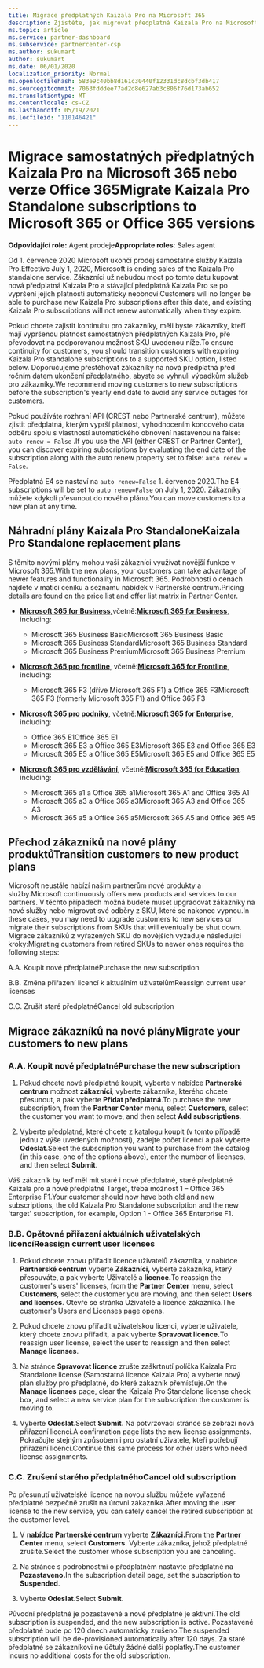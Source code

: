 ```yaml
---
title: Migrace předplatných Kaizala Pro na Microsoft 365
description: Zjistěte, jak migrovat předplatná Kaizala Pro na Microsoft 365 nebo verze Office 365. Další podrobnosti o přechodu zákazníků najdete v tomto článku.
ms.topic: article
ms.service: partner-dashboard
ms.subservice: partnercenter-csp
ms.author: sukumart
author: sukumart
ms.date: 06/01/2020
localization_priority: Normal
ms.openlocfilehash: 583e9c40bb8d161c30440f12331dc8dcbf3db417
ms.sourcegitcommit: 7063fdddee77ad2d8e627ab3c806f76d173ab652
ms.translationtype: MT
ms.contentlocale: cs-CZ
ms.lasthandoff: 05/19/2021
ms.locfileid: "110146421"
---
```

# <a name="migrate-kaizala-pro-standalone-subscriptions-to-microsoft-365-or-office-365-versions"></a><span data-ttu-id="0ae56-104">Migrace samostatných předplatných Kaizala Pro na Microsoft 365 nebo verze Office 365</span><span class="sxs-lookup"><span data-stu-id="0ae56-104">Migrate Kaizala Pro Standalone subscriptions to Microsoft 365 or Office 365 versions</span></span>

<span data-ttu-id="0ae56-105">**Odpovídající role:** Agent prodeje</span><span class="sxs-lookup"><span data-stu-id="0ae56-105">**Appropriate roles**: Sales agent</span></span>

<span data-ttu-id="0ae56-106">Od 1. července 2020 Microsoft ukončí prodej samostatné služby Kaizala Pro.</span><span class="sxs-lookup"><span data-stu-id="0ae56-106">Effective July 1, 2020, Microsoft is ending sales of the Kaizala Pro standalone service.</span></span> <span data-ttu-id="0ae56-107">Zákazníci už nebudou moct po tomto datu kupovat nová předplatná Kaizala Pro a stávající předplatná Kaizala Pro se po vypršení jejich platnosti automaticky neobnoví.</span><span class="sxs-lookup"><span data-stu-id="0ae56-107">Customers will no longer be able to purchase new Kaizala Pro subscriptions after this date, and existing Kaizala Pro subscriptions will not renew automatically when they expire.</span></span>

<span data-ttu-id="0ae56-108">Pokud chcete zajistit kontinuitu pro zákazníky, měli byste zákazníky, kteří mají vypršenou platnost samostatných předplatných Kaizala Pro, pře převodovat na podporovanou možnost SKU uvedenou níže.</span><span class="sxs-lookup"><span data-stu-id="0ae56-108">To ensure continuity for customers, you should transition customers with expiring Kaizala Pro standalone subscriptions to a supported SKU option, listed below.</span></span> <span data-ttu-id="0ae56-109">Doporučujeme přestěhovat zákazníky na nová předplatná před ročním datem ukončení předplatného, abyste se vyhnuli výpadkům služeb pro zákazníky.</span><span class="sxs-lookup"><span data-stu-id="0ae56-109">We recommend moving customers to new subscriptions before the subscription's yearly end date to avoid any service outages for customers.</span></span>

<span data-ttu-id="0ae56-110">Pokud používáte rozhraní API (CREST nebo Partnerské centrum), můžete zjistit předplatná, kterým vyprší platnost, vyhodnocením koncového data odběru spolu s vlastností automatického obnovení nastavenou na false: `auto renew = False` .</span><span class="sxs-lookup"><span data-stu-id="0ae56-110">If you use the API (either CREST or Partner Center), you can discover expiring subscriptions by evaluating the end date of the subscription along with the auto renew property set to false: `auto renew = False`.</span></span>

<span data-ttu-id="0ae56-111">Předplatná E4 se nastaví na `auto renew=False` 1. července 2020.</span><span class="sxs-lookup"><span data-stu-id="0ae56-111">The E4 subscriptions will be set to `auto renew=False` on July 1, 2020.</span></span> <span data-ttu-id="0ae56-112">Zákazníky můžete kdykoli přesunout do nového plánu.</span><span class="sxs-lookup"><span data-stu-id="0ae56-112">You can move customers to a new plan at any time.</span></span>

## <a name="kaizala-pro-standalone-replacement-plans"></a><span data-ttu-id="0ae56-113">Náhradní plány Kaizala Pro Standalone</span><span class="sxs-lookup"><span data-stu-id="0ae56-113">Kaizala Pro Standalone replacement plans</span></span>

<span data-ttu-id="0ae56-114">S těmito novými plány mohou vaši zákazníci využívat novější funkce v Microsoft 365.</span><span class="sxs-lookup"><span data-stu-id="0ae56-114">With the new plans, your customers can take advantage of newer features and functionality in Microsoft 365.</span></span> <span data-ttu-id="0ae56-115">Podrobnosti o cenách najdete v matici ceníku a seznamu nabídek v Partnerské centrum.</span><span class="sxs-lookup"><span data-stu-id="0ae56-115">Pricing details are found on the price list and offer list matrix in Partner Center.</span></span>

- <span data-ttu-id="0ae56-116">[**Microsoft 365 for Business,**](https://www.microsoft.com/microsoft-365/compare-all-microsoft-365-products?&activetab=tab:primaryr2)včetně:</span><span class="sxs-lookup"><span data-stu-id="0ae56-116">[**Microsoft 365 for Business**](https://www.microsoft.com/microsoft-365/compare-all-microsoft-365-products?&activetab=tab:primaryr2), including:</span></span>  
   - <span data-ttu-id="0ae56-117">Microsoft 365 Business Basic</span><span class="sxs-lookup"><span data-stu-id="0ae56-117">Microsoft 365 Business Basic</span></span>
   - <span data-ttu-id="0ae56-118">Microsoft 365 Business Standard</span><span class="sxs-lookup"><span data-stu-id="0ae56-118">Microsoft 365 Business Standard</span></span>
   - <span data-ttu-id="0ae56-119">Microsoft 365 Business Premium</span><span class="sxs-lookup"><span data-stu-id="0ae56-119">Microsoft 365 Business Premium</span></span>
    
- <span data-ttu-id="0ae56-120">[**Microsoft 365 pro frontline**](https://www.microsoft.com/microsoft-365/microsoft-365-enterprise-f3?activetab=pivot:overviewtab), včetně:</span><span class="sxs-lookup"><span data-stu-id="0ae56-120">[**Microsoft 365 for Frontline**](https://www.microsoft.com/microsoft-365/microsoft-365-enterprise-f3?activetab=pivot:overviewtab), including:</span></span>
   - <span data-ttu-id="0ae56-121">Microsoft 365 F3 (dříve Microsoft 365 F1) a Office 365 F3</span><span class="sxs-lookup"><span data-stu-id="0ae56-121">Microsoft 365 F3 (formerly Microsoft 365 F1) and Office 365 F3</span></span>
    
- <span data-ttu-id="0ae56-122">[**Microsoft 365 pro podniky**](https://www.microsoft.com/microsoft-365/compare-microsoft-365-enterprise-plans), včetně:</span><span class="sxs-lookup"><span data-stu-id="0ae56-122">[**Microsoft 365 for Enterprise**](https://www.microsoft.com/microsoft-365/compare-microsoft-365-enterprise-plans), including:</span></span> 
   - <span data-ttu-id="0ae56-123">Office 365 E1</span><span class="sxs-lookup"><span data-stu-id="0ae56-123">Office 365 E1</span></span>
   - <span data-ttu-id="0ae56-124">Microsoft 365 E3 a Office 365 E3</span><span class="sxs-lookup"><span data-stu-id="0ae56-124">Microsoft 365 E3 and Office 365 E3</span></span>
   - <span data-ttu-id="0ae56-125">Microsoft 365 E5 a Office 365 E5</span><span class="sxs-lookup"><span data-stu-id="0ae56-125">Microsoft 365 E5 and Office 365 E5</span></span>

- <span data-ttu-id="0ae56-126">[**Microsoft 365 pro vzdělávání**](https://www.microsoft.com/education/buy-license/microsoft365), včetně:</span><span class="sxs-lookup"><span data-stu-id="0ae56-126">[**Microsoft 365 for Education**](https://www.microsoft.com/education/buy-license/microsoft365), including:</span></span> 
    - <span data-ttu-id="0ae56-127">Microsoft 365 a1 a Office 365 a1</span><span class="sxs-lookup"><span data-stu-id="0ae56-127">Microsoft 365 A1 and Office 365 A1</span></span>
    - <span data-ttu-id="0ae56-128">Microsoft 365 a3 a Office 365 a3</span><span class="sxs-lookup"><span data-stu-id="0ae56-128">Microsoft 365 A3 and Office 365 A3</span></span>
    - <span data-ttu-id="0ae56-129">Microsoft 365 a5 a Office 365 a5</span><span class="sxs-lookup"><span data-stu-id="0ae56-129">Microsoft 365 A5 and Office 365 A5</span></span>

## <a name="transition-customers-to-new-product-plans"></a><span data-ttu-id="0ae56-130">Přechod zákazníků na nové plány produktů</span><span class="sxs-lookup"><span data-stu-id="0ae56-130">Transition customers to new product plans</span></span>

<span data-ttu-id="0ae56-131">Microsoft neustále nabízí našim partnerům nové produkty a služby.</span><span class="sxs-lookup"><span data-stu-id="0ae56-131">Microsoft continuously offers new products and services to our partners.</span></span> <span data-ttu-id="0ae56-132">V těchto případech možná budete muset upgradovat zákazníky na nové služby nebo migrovat své odběry z SKU, které se nakonec vypnou.</span><span class="sxs-lookup"><span data-stu-id="0ae56-132">In these cases, you may need to upgrade customers to new services or migrate their subscriptions from SKUs that will eventually be shut down.</span></span> <span data-ttu-id="0ae56-133">Migrace zákazníků z vyřazených SKU do novějších vyžaduje následující kroky:</span><span class="sxs-lookup"><span data-stu-id="0ae56-133">Migrating customers from retired SKUs to newer ones requires the following steps:</span></span>

<span data-ttu-id="0ae56-134">A.</span><span class="sxs-lookup"><span data-stu-id="0ae56-134">A.</span></span> <span data-ttu-id="0ae56-135">Koupit nové předplatné</span><span class="sxs-lookup"><span data-stu-id="0ae56-135">Purchase the new subscription</span></span>

<span data-ttu-id="0ae56-136">B.</span><span class="sxs-lookup"><span data-stu-id="0ae56-136">B.</span></span> <span data-ttu-id="0ae56-137">Změna přiřazení licencí k aktuálním uživatelům</span><span class="sxs-lookup"><span data-stu-id="0ae56-137">Reassign current user licenses</span></span>

<span data-ttu-id="0ae56-138">C.</span><span class="sxs-lookup"><span data-stu-id="0ae56-138">C.</span></span> <span data-ttu-id="0ae56-139">Zrušit staré předplatné</span><span class="sxs-lookup"><span data-stu-id="0ae56-139">Cancel old subscription</span></span>


## <a name="migrate-your-customers-to-new-plans"></a><span data-ttu-id="0ae56-140">Migrace zákazníků na nové plány</span><span class="sxs-lookup"><span data-stu-id="0ae56-140">Migrate your customers to new plans</span></span>

### <a name="a-purchase-the-new-subscription"></a><span data-ttu-id="0ae56-141">A.</span><span class="sxs-lookup"><span data-stu-id="0ae56-141">A.</span></span> <span data-ttu-id="0ae56-142">Koupit nové předplatné</span><span class="sxs-lookup"><span data-stu-id="0ae56-142">Purchase the new subscription</span></span>

1. <span data-ttu-id="0ae56-143">Pokud chcete nové předplatné koupit, vyberte v nabídce **Partnerské centrum** možnost **zákazníci**, vyberte zákazníka, kterého chcete přesunout, a pak vyberte **Přidat předplatná**.</span><span class="sxs-lookup"><span data-stu-id="0ae56-143">To purchase the new subscription, from the **Partner Center** menu, select **Customers**, select the customer you want to move, and then select **Add subscriptions**.</span></span>

2. <span data-ttu-id="0ae56-144">Vyberte předplatné, které chcete z katalogu koupit (v tomto případě jednu z výše uvedených možností), zadejte počet licencí a pak vyberte **Odeslat**.</span><span class="sxs-lookup"><span data-stu-id="0ae56-144">Select the subscription you want to purchase from the catalog (in this case, one of the options above), enter the number of licenses, and then select **Submit**.</span></span>

<span data-ttu-id="0ae56-145">Váš zákazník by teď měl mít staré i nové předplatné, staré předplatné Kaizala pro a nové předplatné Target, třeba možnost 1 – Office 365 Enterprise F1.</span><span class="sxs-lookup"><span data-stu-id="0ae56-145">Your customer should now have both old and new subscriptions, the old Kaizala Pro Standalone subscription and the new 'target' subscription, for example, Option 1 - Office 365 Enterprise F1.</span></span>

### <a name="b-reassign-current-user-licenses"></a><span data-ttu-id="0ae56-146">B.</span><span class="sxs-lookup"><span data-stu-id="0ae56-146">B.</span></span> <span data-ttu-id="0ae56-147">Opětovné přiřazení aktuálních uživatelských licencí</span><span class="sxs-lookup"><span data-stu-id="0ae56-147">Reassign current user licenses</span></span>

1. <span data-ttu-id="0ae56-148">Pokud chcete znovu přiřadit licence uživatelů zákazníka, v nabídce **Partnerské centrum** vyberte **Zákazníci,** vyberte zákazníka, který přesouváte, a pak vyberte Uživatelé a **licence.**</span><span class="sxs-lookup"><span data-stu-id="0ae56-148">To reassign the customer's users' licenses, from the **Partner Center** menu, select **Customers**, select the customer you are moving, and then select **Users and licenses**.</span></span> <span data-ttu-id="0ae56-149">Otevře se stránka Uživatelé a licence zákazníka.</span><span class="sxs-lookup"><span data-stu-id="0ae56-149">The customer's Users and Licenses page opens.</span></span>

2. <span data-ttu-id="0ae56-150">Pokud chcete znovu přiřadit uživatelskou licenci, vyberte uživatele, který chcete znovu přiřadit, a pak vyberte **Spravovat licence.**</span><span class="sxs-lookup"><span data-stu-id="0ae56-150">To reassign user license, select the user to reassign and then select **Manage licenses**.</span></span>

3. <span data-ttu-id="0ae56-151">Na stránce **Spravovat licence** zrušte zaškrtnutí políčka Kaizala Pro Standalone license (Samostatná licence Kaizala Pro) a vyberte nový plán služby pro předplatné, do které zákazník přemísťuje.</span><span class="sxs-lookup"><span data-stu-id="0ae56-151">On the **Manage licenses** page, clear the Kaizala Pro Standalone license check box, and select a new service plan for the subscription the customer is moving to.</span></span>

4.  <span data-ttu-id="0ae56-152">Vyberte **Odeslat**.</span><span class="sxs-lookup"><span data-stu-id="0ae56-152">Select **Submit**.</span></span> <span data-ttu-id="0ae56-153">Na potvrzovací stránce se zobrazí nová přiřazení licencí.</span><span class="sxs-lookup"><span data-stu-id="0ae56-153">A confirmation page lists the new license assignments.</span></span> <span data-ttu-id="0ae56-154">Pokračujte stejným způsobem i pro ostatní uživatele, kteří potřebují přiřazení licencí.</span><span class="sxs-lookup"><span data-stu-id="0ae56-154">Continue this same process for other users who need license assignments.</span></span>

### <a name="c-cancel-old-subscription"></a><span data-ttu-id="0ae56-155">C.</span><span class="sxs-lookup"><span data-stu-id="0ae56-155">C.</span></span> <span data-ttu-id="0ae56-156">Zrušení starého předplatného</span><span class="sxs-lookup"><span data-stu-id="0ae56-156">Cancel old subscription</span></span>

<span data-ttu-id="0ae56-157">Po přesunutí uživatelské licence na novou službu můžete vyřazené předplatné bezpečně zrušit na úrovni zákazníka.</span><span class="sxs-lookup"><span data-stu-id="0ae56-157">After moving the user license to the new service, you can safely cancel the retired subscription at the customer level.</span></span>

1.  <span data-ttu-id="0ae56-158">V **nabídce Partnerské centrum** vyberte **Zákazníci.**</span><span class="sxs-lookup"><span data-stu-id="0ae56-158">From the **Partner Center** menu, select **Customers**.</span></span> <span data-ttu-id="0ae56-159">Vyberte zákazníka, jehož předplatné zrušíte.</span><span class="sxs-lookup"><span data-stu-id="0ae56-159">Select the customer whose subscription you are canceling.</span></span>

2.  <span data-ttu-id="0ae56-160">Na stránce s podrobnostmi o předplatném nastavte předplatné na **Pozastaveno.**</span><span class="sxs-lookup"><span data-stu-id="0ae56-160">In the subscription detail page, set the subscription to **Suspended**.</span></span>

3.  <span data-ttu-id="0ae56-161">Vyberte **Odeslat**.</span><span class="sxs-lookup"><span data-stu-id="0ae56-161">Select **Submit**.</span></span>

<span data-ttu-id="0ae56-162">Původní předplatné je pozastavené a nové předplatné je aktivní.</span><span class="sxs-lookup"><span data-stu-id="0ae56-162">The old subscription is suspended, and the new subscription is active.</span></span> <span data-ttu-id="0ae56-163">Pozastavené předplatné bude po 120 dnech automaticky zrušeno.</span><span class="sxs-lookup"><span data-stu-id="0ae56-163">The suspended subscription will be de-provisioned automatically after 120 days.</span></span> <span data-ttu-id="0ae56-164">Za staré předplatné se zákazníkovi ne účtuly žádné další poplatky.</span><span class="sxs-lookup"><span data-stu-id="0ae56-164">The customer incurs no additional costs for the old subscription.</span></span>
